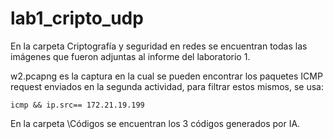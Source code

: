 # lab1_cripto_udp

En la carpeta Criptografía y seguridad en redes se encuentran todas las imágenes que fueron adjuntas al informe del laboratorio 1.

w2.pcapng es la captura en la cual se pueden encontrar los paquetes ICMP request enviados en la segunda actividad, para filtrar estos mismos, se usa:

```
icmp && ip.src== 172.21.19.199
```

En la carpeta \Códigos se encuentran los 3 códigos generados por IA.
